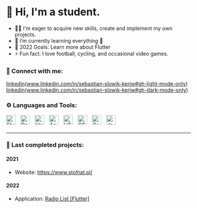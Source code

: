 # 👋 Hi, I'm a student.

- 👨‍🎓 I'm eager to acquire new skills, create and implement my own projects.
- 🌱 I’m currently learning everything 🤣
- 🥅 2022 Goals: Learn more about Flutter
- ⚡ Fun fact: I love football, cycling, and occasional video games.

### 🤙 Connect with me:
[linkedin](./img/linkedin-light.svg)(www.linkedin.com/in/sebastian-slowik-keriw#gh-light-mode-only)
[linkedin](./img/linkedin-dark.svg)(www.linkedin.com/in/sebastian-slowik-keriw#gh-dark-mode-only)

### ⚙️ Languages and Tools:
<img align="left" alt="Flutter" width="26px" src="https://cdn.jsdelivr.net/gh/devicons/devicon/icons/flutter/flutter-original.svg" style="padding-right:10px;" />
<img align="left" alt="Dart" width="26px" src="https://cdn.jsdelivr.net/gh/devicons/devicon/icons/dart/dart-original.svg" style="padding-right:10px;" />
<img align="left" alt="Visual Studio Code" width="26px" src="https://cdn.jsdelivr.net/gh/devicons/devicon/icons/vscode/vscode-original.svg" style="padding-right:10px;" />
<img align="left" alt="Android Studio" width="26px" src="https://cdn.jsdelivr.net/gh/devicons/devicon/icons/android/android-original.svg" style="padding-right:10px;" />
<img align="left" alt="HTML5" width="26px" src="https://cdn.jsdelivr.net/gh/devicons/devicon/icons/html5/html5-original.svg" style="padding-right:10px;" />
<img align="left" alt="CSS3" width="26px" src="https://cdn.jsdelivr.net/gh/devicons/devicon/icons/css3/css3-original.svg" style="padding-right:10px;" />
<img align="left" alt="C++" width="26px" src="https://cdn.jsdelivr.net/npm/@programming-languages-logos/cpp@0.0.2/cpp.svg" style="padding-right:10px;" />
<img align="left" alt="JavaScript" width="26px" src="https://cdn.jsdelivr.net/gh/devicons/devicon/icons/javascript/javascript-original.svg" style="padding-right:10px;" />

<br />
<br />

---

### 📐 Last completed projects:
#### 2021 
- Website: https://www.stolhat.pl/

#### 2022
- Application: [Radio List [Flutter]](https://www.youtube.com/watch?v=EAESx8wGpKg&ab_channel=Keriw)
